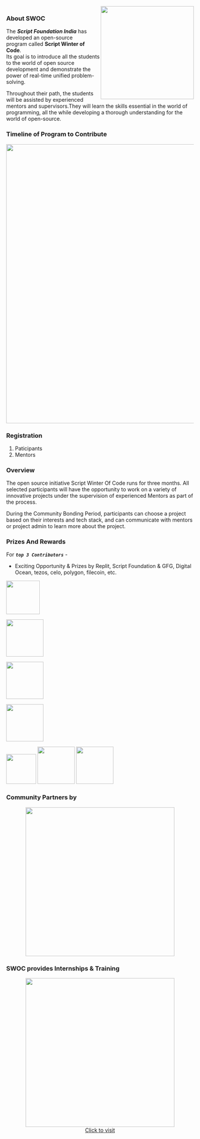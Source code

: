 

<img src="https://user-images.githubusercontent.com/70523057/136416056-eafa4c1f-4684-4a68-9598-2dc8385028b4.png" width="250" align = "right">

### About SWOC
The _**Script Foundation India**_ has developed an open-source program called **Script Winter of Code**.   <br>
Its goal is to introduce all the students to the world of open source development and demonstrate the power of real-time unified problem-solving. 

Throughout their path, the students will be assisted by experienced mentors and supervisors.They will learn the skills essential in the world of programming, all the while developing a thorough understanding for the world of open-source.

### Timeline of Program to Contribute

<div align="center"><img src="https://user-images.githubusercontent.com/70523057/136418001-6e9e0ffe-7a12-42b0-921f-cacd65413c7e.png" width="750"></div>


### Registration 
1. Paticipants
2. Mentors



### Overview
The open source initiative Script Winter Of Code runs for three months. All selected participants will have the opportunity to work on a variety of innovative projects under the supervision of experienced Mentors as part of the process.

During the Community Bonding Period, participants can choose a project based on their interests and tech stack, and can communicate with mentors or project admin to learn more about the project.


### Prizes And Rewards
For **_`top 3 Contributors`_** - 
- Exciting Opportunity & Prizes by 
Replit, Script Foundation & GFG, Digital Ocean, tezos, celo, polygon, filecoin, etc.



<a href="https://www.notion.so/Tezos-Devfolio-Hackathon-Season-Prize-e90b6811b0df43e5a7dadf534fc000ff"><img src="https://user-images.githubusercontent.com/70523057/136421095-6cb38b84-3209-4f7a-93ce-b63aa885eb60.png" width="90"></a>

<a href="https://www.notion.so/Celo-Devfolio-Hackathon-Season-Prize-8b98dac17f134abeae863d5d98c01ff0"><img src="https://user-images.githubusercontent.com/70523057/136422001-187d7c94-c463-4d99-8c8d-cce90fcbf898.png" width="100"></a>

<a href="https://www.notion.so/Polygon-Devfolio-Hackathon-Season-Prize-de8961d5eeff4780963749da0b75037c"><img src="https://user-images.githubusercontent.com/70523057/136422235-81361bf0-f8a4-430e-a0f0-0b1ba628abe0.png" width="100"></a>

<a href="https://devfolio.notion.site/Filecoin-Devfolio-Hackathon-Season-Prize-998fc3fe477e474086ae1d5ed1685203"><img src="https://user-images.githubusercontent.com/70523057/136422350-878ae1c9-ac1d-4034-a9ef-09065e27446d.png" width="100"></a>





<a href="https://gen.xyz/"><img src="https://user-images.githubusercontent.com/70523057/136423575-bc5a10d5-4e9d-4183-9ac2-53cff9feeee2.png" width="80"></a>
<a href="https://replit.com/"><img src="https://user-images.githubusercontent.com/70523057/136423474-ce5fa12b-5bdc-4f8f-805c-780615116c4d.png" width="100"></a>
<a href="https://www.digitalocean.com/"><img src="https://user-images.githubusercontent.com/70523057/136424151-22514796-46dc-4571-8f30-ec86552293da.png" width="100"></a>

### Community Partners by
<a href="https://gdsc.community.dev/guru-nanak-dev-university-amritsar/"><div align="center"><img src="https://user-images.githubusercontent.com/70523057/136423851-7d683f7f-e724-4d59-8827-8b3f0d848a4a.png" width="400"></div></a>


### SWOC provides Internships & Training
<a href="https://www.linkedin.com/company/internship-training/"><div align="center"><img src="https://user-images.githubusercontent.com/70523057/136423063-c266128d-f760-4e53-9cc7-67a66b29bccb.png" width="400"><br> Click to visit</div></a>
